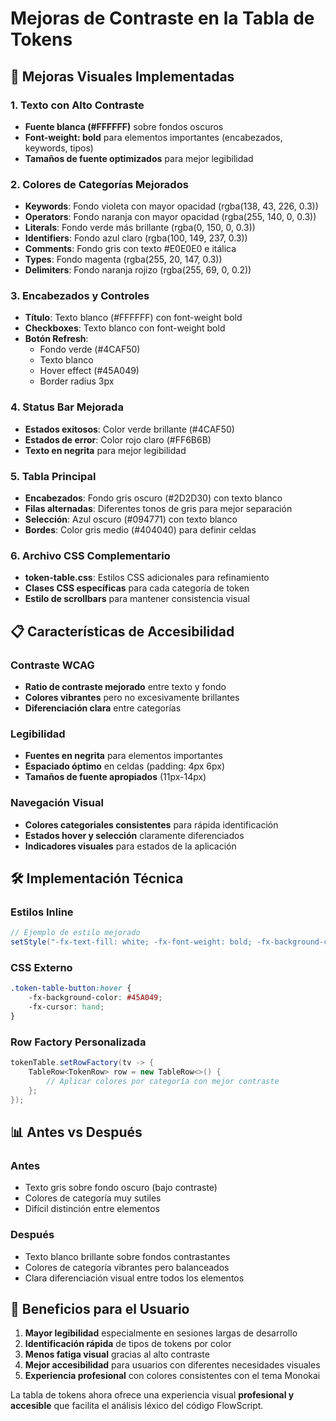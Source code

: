 # Mejoras de Contraste en la Tabla de Tokens

## 🎨 Mejoras Visuales Implementadas

### 1. **Texto con Alto Contraste**
- **Fuente blanca (#FFFFFF)** sobre fondos oscuros
- **Font-weight: bold** para elementos importantes (encabezados, keywords, tipos)
- **Tamaños de fuente optimizados** para mejor legibilidad

### 2. **Colores de Categorías Mejorados**
- **Keywords**: Fondo violeta con mayor opacidad (rgba(138, 43, 226, 0.3))
- **Operators**: Fondo naranja con mayor opacidad (rgba(255, 140, 0, 0.3))
- **Literals**: Fondo verde más brillante (rgba(0, 150, 0, 0.3))
- **Identifiers**: Fondo azul claro (rgba(100, 149, 237, 0.3))
- **Comments**: Fondo gris con texto #E0E0E0 e itálica
- **Types**: Fondo magenta (rgba(255, 20, 147, 0.3))
- **Delimiters**: Fondo naranja rojizo (rgba(255, 69, 0, 0.2))

### 3. **Encabezados y Controles**
- **Título**: Texto blanco (#FFFFFF) con font-weight bold
- **Checkboxes**: Texto blanco con font-weight bold
- **Botón Refresh**:
  - Fondo verde (#4CAF50)
  - Texto blanco
  - Hover effect (#45A049)
  - Border radius 3px

### 4. **Status Bar Mejorada**
- **Estados exitosos**: Color verde brillante (#4CAF50)
- **Estados de error**: Color rojo claro (#FF6B6B)
- **Texto en negrita** para mejor legibilidad

### 5. **Tabla Principal**
- **Encabezados**: Fondo gris oscuro (#2D2D30) con texto blanco
- **Filas alternadas**: Diferentes tonos de gris para mejor separación
- **Selección**: Azul oscuro (#094771) con texto blanco
- **Bordes**: Color gris medio (#404040) para definir celdas

### 6. **Archivo CSS Complementario**
- **token-table.css**: Estilos CSS adicionales para refinamiento
- **Clases CSS específicas** para cada categoría de token
- **Estilo de scrollbars** para mantener consistencia visual

## 📋 Características de Accesibilidad

### Contraste WCAG
- **Ratio de contraste mejorado** entre texto y fondo
- **Colores vibrantes** pero no excesivamente brillantes
- **Diferenciación clara** entre categorías

### Legibilidad
- **Fuentes en negrita** para elementos importantes
- **Espaciado óptimo** en celdas (padding: 4px 6px)
- **Tamaños de fuente apropiados** (11px-14px)

### Navegación Visual
- **Colores categoriales consistentes** para rápida identificación
- **Estados hover y selección** claramente diferenciados
- **Indicadores visuales** para estados de la aplicación

## 🛠️ Implementación Técnica

### Estilos Inline
```java
// Ejemplo de estilo mejorado
setStyle("-fx-text-fill: white; -fx-font-weight: bold; -fx-background-color: #4CAF50;");
```

### CSS Externo
```css
.token-table-button:hover {
    -fx-background-color: #45A049;
    -fx-cursor: hand;
}
```

### Row Factory Personalizada
```java
tokenTable.setRowFactory(tv -> {
    TableRow<TokenRow> row = new TableRow<>() {
        // Aplicar colores por categoría con mejor contraste
    };
});
```

## 📊 Antes vs Después

### Antes
- Texto gris sobre fondo oscuro (bajo contraste)
- Colores de categoría muy sutiles
- Difícil distinción entre elementos

### Después
- Texto blanco brillante sobre fondos contrastantes
- Colores de categoría vibrantes pero balanceados
- Clara diferenciación visual entre todos los elementos

## 🎯 Beneficios para el Usuario

1. **Mayor legibilidad** especialmente en sesiones largas de desarrollo
2. **Identificación rápida** de tipos de tokens por color
3. **Menos fatiga visual** gracias al alto contraste
4. **Mejor accesibilidad** para usuarios con diferentes necesidades visuales
5. **Experiencia profesional** con colores consistentes con el tema Monokai

La tabla de tokens ahora ofrece una experiencia visual **profesional y accesible** que facilita el análisis léxico del código FlowScript.